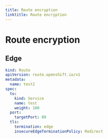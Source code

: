 ```yaml
---
title: Route encryption
linktitle: Route encryption
---
```

# Route encryption

## Edge

```yaml {linenos=table,hl_lines=[12 13 14]}
kind: Route
apiVersion: route.openshift.io/v1
metadata:
  name: test2
spec:
  to:
    kind: Service
    name: test
    weight: 100
  port:
    targetPort: 80
  tls:
    termination: edge
    insecureEdgeTerminationPolicy: Redirect
```
